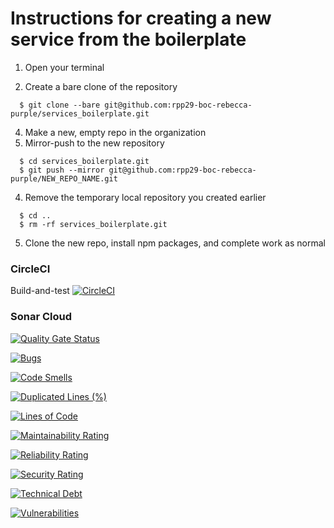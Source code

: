 # Instructions for creating a new service from the boilerplate

1. Open your terminal

2. Create a bare clone of the repository

```
  $ git clone --bare git@github.com:rpp29-boc-rebecca-purple/services_boilerplate.git
```

4. Make a new, empty repo in the organization
6. Mirror-push to the new repository

```
  $ cd services_boilerplate.git
  $ git push --mirror git@github.com:rpp29-boc-rebecca-purple/NEW_REPO_NAME.git
```

4. Remove the temporary local repository you created earlier

```
  $ cd ..
  $ rm -rf services_boilerplate.git
```

5. Clone the new repo, install npm packages, and complete work as normal

### CircleCI 

Build-and-test [![CircleCI](https://circleci.com/gh/rpp29-boc-rebecca-purple/users-service/tree/main.svg?style=svg)](https://circleci.com/gh/rpp29-boc-rebecca-purple/users-service/tree/main)

### Sonar Cloud

[![Quality Gate Status](https://sonarcloud.io/api/project_badges/measure?project=rpp29-boc-rebecca-purple_users-service&metric=alert_status)](https://sonarcloud.io/summary/new_code?id=rpp29-boc-rebecca-purple_users-service)

[![Bugs](https://sonarcloud.io/api/project_badges/measure?project=rpp29-boc-rebecca-purple_users-service&metric=bugs)](https://sonarcloud.io/summary/new_code?id=rpp29-boc-rebecca-purple_users-service)

[![Code Smells](https://sonarcloud.io/api/project_badges/measure?project=rpp29-boc-rebecca-purple_users-service&metric=code_smells)](https://sonarcloud.io/summary/new_code?id=rpp29-boc-rebecca-purple_users-service)

[![Duplicated Lines (%)](https://sonarcloud.io/api/project_badges/measure?project=rpp29-boc-rebecca-purple_users-service&metric=duplicated_lines_density)](https://sonarcloud.io/summary/new_code?id=rpp29-boc-rebecca-purple_users-service)

[![Lines of Code](https://sonarcloud.io/api/project_badges/measure?project=rpp29-boc-rebecca-purple_users-service&metric=ncloc)](https://sonarcloud.io/summary/new_code?id=rpp29-boc-rebecca-purple_users-service)

[![Maintainability Rating](https://sonarcloud.io/api/project_badges/measure?project=rpp29-boc-rebecca-purple_users-service&metric=sqale_rating)](https://sonarcloud.io/summary/new_code?id=rpp29-boc-rebecca-purple_users-service)

[![Reliability Rating](https://sonarcloud.io/api/project_badges/measure?project=rpp29-boc-rebecca-purple_users-service&metric=reliability_rating)](https://sonarcloud.io/summary/new_code?id=rpp29-boc-rebecca-purple_users-service)

[![Security Rating](https://sonarcloud.io/api/project_badges/measure?project=rpp29-boc-rebecca-purple_users-service&metric=security_rating)](https://sonarcloud.io/summary/new_code?id=rpp29-boc-rebecca-purple_users-service)

[![Technical Debt](https://sonarcloud.io/api/project_badges/measure?project=rpp29-boc-rebecca-purple_users-service&metric=sqale_index)](https://sonarcloud.io/summary/new_code?id=rpp29-boc-rebecca-purple_users-service)

[![Vulnerabilities](https://sonarcloud.io/api/project_badges/measure?project=rpp29-boc-rebecca-purple_users-service&metric=vulnerabilities)](https://sonarcloud.io/summary/new_code?id=rpp29-boc-rebecca-purple_users-service)
